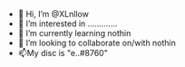 - 👋 Hi, I’m @XLnllow
- 👀 I’m interested in .............
- 🌱 I’m currently learning nothin
- 💞️ I’m looking to collaborate on/with nothin
- 📫My disc is "e..#8760"

<!---
XLnllow/XLnllow is a ✨ special ✨ repository because its `README.md` (this file) appears on your GitHub profile.
You can click the Preview link to take a look at your changes.
--->
